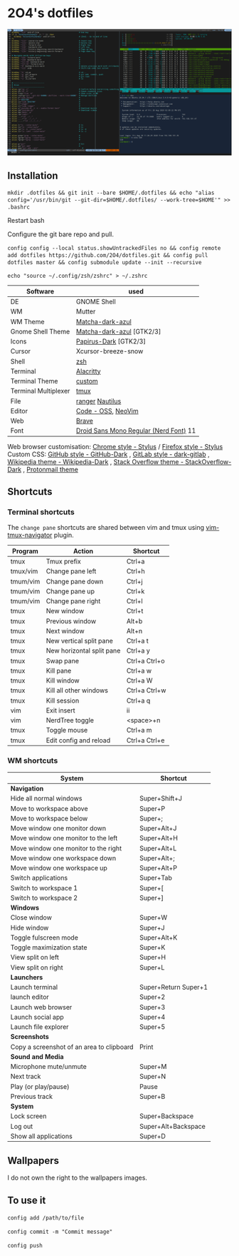 # 2O4's dotfiles

![](Pictures/.keep/main.png)

## Installation

```
mkdir .dotfiles && git init --bare $HOME/.dotfiles && echo "alias config='/usr/bin/git --git-dir=$HOME/.dotfiles/ --work-tree=$HOME'" >> .bashrc
```

Restart bash

Configure the git bare repo and pull.
```
config config --local status.showUntrackedFiles no && config remote add dotfiles https://github.com/2O4/dotfiles.git && config pull dotfiles master && config submodule update --init --recursive
```

```
echo "source ~/.config/zsh/zshrc" > ~/.zshrc
```

| Software | used |
|---|---|
| DE | GNOME Shell |
| WM | Mutter |
| WM Theme | [Matcha-dark-azul](https://github.com/vinceliuice/Matcha-gtk-theme) |
| Gnome Shell Theme | [Matcha-dark-azul](https://github.com/vinceliuice/Matcha-gtk-theme) \[GTK2/3\] |
| Icons | [Papirus-Dark](https://github.com/PapirusDevelopmentTeam/papirus-icon-theme) \[GTK2/3\] |
| Cursor | Xcursor-breeze-snow |
| Shell | [zsh](https://www.zsh.org/) |
| Terminal | [Alacritty](https://github.com/alacritty/alacritty) |
| Terminal Theme | [custom](.config/alacritty/alacritty.yml) |
| Terminal Multiplexer | [tmux](https://github.com/tmux/tmux) |
| File | [ranger](https://github.com/ranger/ranger) [Nautilus](https://github.com/GNOME/nautilus) |
| Editor | [Code - OSS](https://code.visualstudio.com/), [NeoVim](https://github.com/neovim/neovim) |
| Web | [Brave](https://brave.com/) |
| Font | [Droid Sans Mono Regular (Nerd Font)](https://github.com/ryanoasis/nerd-fonts/tree/master/patched-fonts/DroidSansMono) 11 |

Web browser customisation:
[Chrome style - Stylus](https://chrome.google.com/webstore/detail/stylus/clngdbkpkpeebahjckkjfobafhncgmne)
/ [Firefox style - Stylus](https://addons.mozilla.org/en-US/firefox/addon/styl-us/)
<br>Custom CSS:
[GitHub style - GitHub-Dark](https://github.com/StylishThemes/GitHub-Dark)
, [GitLab style - dark-gitlab](https://gitlab.com/Avinash-Bhat/dark-gitlab)
, [Wikipedia theme - Wikipedia-Dark](https://github.com/StylishThemes/Wikipedia-Dark)
, [Stack Overflow theme - StackOverflow-Dark](https://github.com/StylishThemes/StackOverflow-Dark)
, [Protonmail theme](https://github.com/amdelamar/pm-theme)

## Shortcuts

### Terminal shortcuts

The `change pane` shortcuts are shared between vim and tmux using [vim-tmux-navigator](https://github.com/christoomey/vim-tmux-navigator) plugin.

| Program | Action | Shortcut |
|--|--|--|
| tmux | Tmux prefix | Ctrl+a |
| tmux/vim | Change pane left | Ctrl+h |
| tmum/vim | Change pane down | Ctrl+j |
| tmum/vim | Change pane up | Ctrl+k |
| tmum/vim | Change pane right | Ctrl+l |
| tmux | New window | Ctrl+t |
| tmux | Previous window | Alt+b |
| tmux | Next window | Alt+n |
| tmux | New vertical split pane | Ctrl+a t |
| tmux | New horizontal split pane | Ctrl+a y |
| tmux | Swap pane | Ctrl+a Ctrl+o |
| tmux | Kill pane | Ctrl+a w |
| tmux | Kill window | Ctrl+a W |
| tmux | Kill all other windows | Ctrl+a Ctrl+w |
| tmux | Kill session | Ctrl+a q |
| vim | Exit insert | ii |
| vim | NerdTree toggle | \<space\>+n |
| tmux | Toggle mouse | Ctrl+a m |
| tmux | Edit config and reload | Ctrl+a Ctrl+e |

### WM shortcuts

| System | Shortcut |
|---|---|
| **Navigation** |
| Hide all normal windows | Super+Shift+J |
| Move to workspace above | Super+P |
| Move to workspace below | Super+; |
| Move window one monitor down | Super+Alt+J |
| Move window one monitor to the left | Super+Alt+H |
| Move window one monitor to the right | Super+Alt+L |
| Move window one workspace down | Super+Alt+; |
| Move window one workspace up | Super+Alt+P |
| Switch applications | Super+Tab |
| Switch to workspace 1 | Super+[ |
| Switch to workspace 2 | Super+] |
| **Windows** |
| Close window | Super+W |
| Hide window | Super+J |
| Toggle fulscreen mode | Super+Alt+K |
| Toggle maximization state | Super+K |
| View split on left | Super+H |
| View split on right | Super+L |
| **Launchers** |
| Launch terminal | Super+Return Super+1 |
| launch editor | Super+2 |
| Launch web browser | Super+3 |
| Launch social app | Super+4 |
| Launch file explorer | Super+5 |
| **Screenshots** |
| Copy a screenshot of an area to clipboard | Print |
| **Sound and Media** |
| Microphone mute/unmute | Super+M |
| Next track | Super+N |
| Play (or play/pause) | Pause |
| Previous track | Super+B |
| **System** |
| Lock screen | Super+Backspace |
| Log out | Super+Alt+Backspace |
| Show all applications | Super+D |

## Wallpapers

I do not own the right to the wallpapers images.

## To use it

`config add /path/to/file`

`config commit -m "Commit message"`

`config push`
